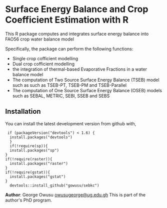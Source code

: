 Surface Energy Balance and Crop Coefficient Estimation with R
=============================================================

This R package computes and integrates surface energy balance into FAO56 crop water balance model

Specifically, the package can perform the following functions:

-   Single crop cofficient modelling
-   Dual crop cofficient modelling
-   the integration of thermal-based Evaporative Fractions in a water balance model
-   The computation of Two Source Surface Energy Balance (TSEB) model such as such as TSEB-PT, TSEB-PM and TSEB-Parallel
-   The computation of One Source Surface Energy Balance (OSEB) models such as SEBAL, METRIC, SEBI, SSEB and SEBS

Installation
------------

You can install the latest development version from github with,
<pre><code> if (packageVersion("devtools") < 1.6) {
  install.packages("devtools")
  }
  if(!require(sp)){
  install.packages("sp")
}
if(!require(raster)){
  install.packages("raster")
}
if(!require(gstat)){
  install.packages("gstat")
}
  devtools::install_github("gowusu/sebkc")
</code></pre>
**Author**: George Owusu <owusugeorge@ug.edu.gh> This is part of the author's PhD program.
